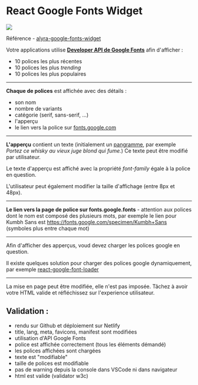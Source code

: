 # React Google Fonts Widget

![](https://assets.codepen.io/4515922/pangramme_1.jpg)

Référence - [alyra-google-fonts-widget](https://alyra-google-fonts-widget.netlify.app/)

Votre applications utilise [**Developer API de Google Fonts**](https://developers.google.com/fonts/docs/developer_api) afin d'afficher :

- 10 polices les plus récentes
- 10 polices les plus _trending_
- 10 polices les plus populaires

<hr />
 
 **Chaque de polices** est affichée avec des détails :
 
   - son nom 
   - nombre de variants
   - catégorie (serif, sans-serif, ...)
   - l'apperçu 
   - le lien vers la police sur [fonts.google.com](https://fonts.google.com)
   
<hr />

**L'apperçu** contient un texte (initialement un [pangramme](https://fr.wikipedia.org/wiki/Pangramme), par exemple _Portez ce whisky au vieux juge blond qui fume._) Ce texte peut être modifié par utilisateur.

Le texte d'apperçu est affiché avec la propriété _font-family_ égale à la police en question.

L'utilisateur peut également modifier la taille d'affichage (entre 8px et 48px).

<hr />

**Le lien vers la page de police sur fonts.google.fonts** - attention aux polices dont le nom est composé des plusieurs mots,
par exemple le lien pour Kumbh Sans est https://fonts.google.com/specimen/Kumbh+Sans (symboles plus entre chaque mot)

<hr />

Afin d'afficher des apperçus, voud devez charger les polices google en question.

Il existe quelques solution pour charger des polices google dynamiquement, par exemple [react-google-font-loader](https://github.com/jakewtaylor/react-google-font-loader)

<hr />

La mise en page peut être modifiée, elle n'est pas imposée. Tâchez à avoir votre HTML valide et réfléchissez sur l'experience utilisateur.

## Validation :

- rendu sur Github et déploiement sur Netlify
- title, lang, meta, favicons, manifest sont modifiées
- utilisation d'API Google Fonts
- police est affichée correctement (tous les éléments démandé)
- les polices affichées sont chargées
- texte est "modifiable"
- taille de polices est modifiable
- pas de warning depuis la console dans VSCode ni dans navigateur
- html est valide (validator w3c)

